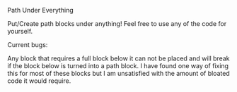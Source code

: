 Path Under Everything

Put/Create path blocks under anything! Feel free to use any of the code for yourself. 

Current bugs:

Any block that requires a full block below it can not be placed and will break if the block below is turned into a path block. I have found one way of fixing this for most of these blocks but I am unsatisfied with the amount of bloated code it would require. 
